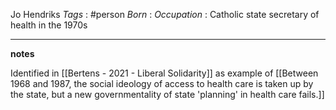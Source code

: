 Jo Hendriks
*Tags* : #person 
*Born* :
*Occupation* : Catholic state secretary of health in the 1970s

---
**notes**

Identified in [[Bertens - 2021 - Liberal Solidarity]] as example of [[Between 1968 and 1987, the social ideology of access to health care is taken up by the state, but a new governmentality of state 'planning' in health care fails.]]